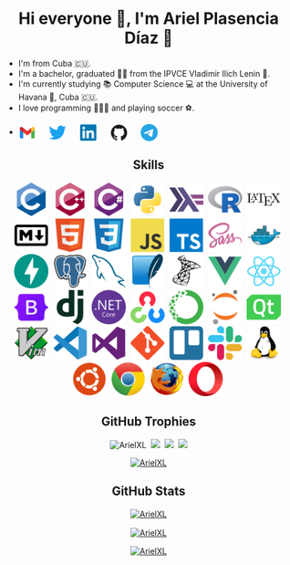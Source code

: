 <h1 align="center">Hi everyone 👋, I'm Ariel Plasencia Díaz 👨</h1>

- I'm from Cuba :cuba:.
- I'm a bachelor, graduated 👨‍🎓 from the IPVCE Vladimir Ilich Lenin 💙.
- I'm currently studying 📚 Computer Science 💻 at the University of Havana 🏫, Cuba :cuba:.
- I love programming 👨🏻‍💻 and playing soccer :soccer:.

* <p>
  <a href="mailto:arielplasencia00@gmail.com" target="blank"><img align="center" src="img/gmail.svg" alt="arielplasencia00@gmail.com" height="30" width="30" title="Gmail" /></a>
  &nbsp;&nbsp;&nbsp;&nbsp;
  <a href="https://twitter.com/arielplasencia1/" target="blank"><img align="center" src="img/twitter.svg" alt="arielplasencia1" height="30" width="30" title="Twitter" /></a>
  &nbsp;&nbsp;&nbsp;&nbsp;
  <a href="https://www.linkedin.com/in/ariel-plasencia-d%C3%ADaz-b325a7232/" target="blank"><img align="center" src="img/linkedin.svg" alt="ariel" height="30" width="30" title="LinkedIn" /></a>
  &nbsp;&nbsp;&nbsp;&nbsp;
  <a href="https://github.com/ArielXL/" target="blank"><img align="center" src="img/github.svg" alt="ArielXL" height="30" width="30" title="GitHub" /></a>
  &nbsp;&nbsp;&nbsp;&nbsp;
  <a href="https://t.me/arielpd" target="blank"><img align="center" src="img/telegram.svg" alt="arielpd" height="30" width="30" title="Telegram" /></a>
  </p>



<h2 align="center">Skills</h2>



<div align="center">
  <img src="img/c.svg" title="C" alt="C" width="60" height="60"/>&nbsp;
  <img src="img/cplusplus.svg" title="CPP" alt="CPP" width="60" height="60"/>&nbsp;
  <img src="img/csharp.svg" title="CSharp" alt="CSharp" width="60" height="60"/>&nbsp;
  <img src="img/python.svg" title="Python" alt="Python" width="60" height="60"/>&nbsp;
  <img src="img/haskell.svg" title="Haskell" alt="Haskell" width="60" height="60"/>&nbsp;
  <img src="img/r.svg" title="R" alt="R" width="60" height="60"/>&nbsp;
  <img src="img/latex.svg" title="LaTex" alt="LaTex" width="60" height="60"/>&nbsp;
  <img src="img/markdown.svg" title="MarkDown" alt="MarkDown" width="60" height="60"/>&nbsp;
  <img src="img/html5.svg" title="HTML5" alt="HTML5" width="60" height="60"/>&nbsp;
  <img src="img/css3.svg" title="CSS3" alt="CSS3" width="60" height="60"/>&nbsp;
  <img src="img/javascript.svg" title="JavaScript" alt="JavaScript" width="60" height="60"/>&nbsp;
  <img src="img/typescript.svg" title="TypeScript" alt="TypeScript" width="60" height="60"/>&nbsp;
  <img src="img/sass.svg" title="Sass" alt="Sass" width="60" height="60"/>&nbsp;
  <img src="img/docker.svg" title="Docker" alt="Docker" width="60" height="60"/>&nbsp;
  <img src="img/fastapi.svg" title="FastAPI" alt="FastAPI" width="60" height="60"/>&nbsp;
  <img src="img/postgresql.svg" title="PostgreSQL" alt="PostgreSQL" width="60" height="60"/>&nbsp;
  <img src="img/mysql.svg" title="MySQL" alt="MySQL" width="60" height="60"/>&nbsp;
  <img src="img/sqlite.svg" title="SQLite" alt="SQLite" width="60" height="60"/>&nbsp;
  <img src="img/microsoftsqlserver.svg" title="SQLServer" alt="SQLServer" width="60" height="60"/>&nbsp;
  <img src="img/vuejs.svg" title="Vue" alt="Vue" width="60" height="60"/>&nbsp;
  <img src="img/react.svg" title="React" alt="React" width="60" height="60"/>&nbsp;
  <img src="img/bootstrap.svg" title="Bootstrap" alt="Bootstrap" width="60" height="60"/>&nbsp;
  <img src="img/django.svg" title="Django" alt="Django" width="60" height="60"/>&nbsp;
  <img src="img/dotnetcore.svg" title="DotNET" alt="DotNET" width="60" height="60"/>&nbsp;
  <img src="img/opencv.svg" title="OpenCV" alt="OpenCV" width="60" height="60"/>&nbsp;
  <img src="img/anaconda.svg" title="Anaconda" alt="Anaconda" width="60" height="60"/>&nbsp;
  <img src="img/jupyter.svg" title="Jupyter" alt="Jupyter" width="60" height="60"/>&nbsp;
  <img src="img/qt.svg" title="Qt" alt="Qt" width="60" height="60"/>&nbsp;
  <img src="img/vim.svg" title="Vim" alt="Vim" width="60" height="60"/>&nbsp;
  <img src="img/vscode.svg" title="VSCode" alt="VSCode" width="60" height="60"/>&nbsp;
  <img src="img/visualstudio.svg" title="VisualStudio" alt="VisualStudio" width="60" height="60"/>&nbsp;
  <img src="img/git.svg" title="Git" alt="Git" width="60" height="60"/>&nbsp;
  <img src="img/trello.svg" title="Trello" alt="Trello" width="60" height="60"/>&nbsp;
  <img src="img/slack.svg" title="Slack" alt="Slack" width="60" height="60"/>&nbsp;
  <img src="img/linux.svg" title="Linux" alt="Linux" width="60" height="60"/>&nbsp;
  <img src="img/ubuntu.svg" title="Ubuntu" alt="Ubuntu" width="60" height="60"/>&nbsp;
  <img src="img/chrome.svg" title="Chrome" alt="Chrome" width="60" height="60"/>&nbsp;
  <img src="img/firefox.svg" title="Firefox" alt="Firefox" width="60" height="60"/>&nbsp;
  <img src="img/opera.svg" title="Opera" alt="Opera" width="60" height="60"/>&nbsp;
</div>



<h2 align="center">GitHub Trophies</h2>



<p align="center">
    <img src="https://komarev.com/ghpvc/?username=ArielXL&label=Views&color=lightgrey&style=flat-square" alt="ArielXL" />&nbsp;
    <a href="https://twitter.com/arielplasencia1"><img src="https://img.shields.io/twitter/follow/arielplasencia1?style=social" /></a>&nbsp;
    <a href="https://github.com/ArielXL"><img src="https://img.shields.io/github/followers/ArielXL?label=follow&style=social"/></a>&nbsp;
    <a href="https://www.linkedin.com/in/ariel-plasencia-d%C3%ADaz-b325a7232/"><img src="https://img.shields.io/badge/ariel-blue?style=flat-square&logo=Linkedin&logoColor=white&link=https://linkedin.com/in/ariel" /></a>
</p>



<p align="center">
    <a href="http://www.github.com/ArielXL">
        <img src="https://github-profile-trophy.vercel.app/?username=ArielXL&rank=SECRET,SSS,SS,S,AAA,AA&theme=radical&no-bg=true&no-frame=true&column=4" alt="ArielXL" />
    </a> 
</p>



<h2 align="center">GitHub Stats</h2>



<p align="center">
    <a href="http://www.github.com/ArielXL">
        <img align="center" src="https://github-readme-stats.vercel.app/api?username=ArielXL&theme=omni&show_icons=true&count_private=true&hide_border=true" alt="ArielXL" />
    </a>
</p>



<p align="center">
    <a href="http://www.github.com/ArielXL">
        <img align="center" src="https://github-readme-stats.vercel.app/api/top-langs/?username=ArielXL&layout=compact&langs_count=8&theme=omni&hide_border=true" alt="ArielXL" />
    </a>
</p>



<p align="center">
    <a href="http://www.github.com/ArielXL">
        <img align="center" src="https://github-readme-streak-stats.herokuapp.com/?user=ArielXL&theme=omni&hide_border=true" alt="ArielXL" />
    </a>
</p>








